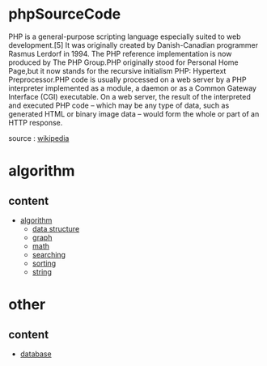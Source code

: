 # phpSourceCode
PHP is a general-purpose scripting language especially suited to web development.[5] It was originally created by Danish-Canadian programmer Rasmus Lerdorf in 1994. The PHP reference implementation is now produced by The PHP Group.PHP originally stood for Personal Home Page,but it now stands for the recursive initialism PHP: Hypertext Preprocessor.PHP code is usually processed on a web server by a PHP interpreter implemented as a module, a daemon or as a Common Gateway Interface (CGI) executable. On a web server, the result of the interpreted and executed PHP code – which may be any type of data, such as generated HTML or binary image data – would form the whole or part of an HTTP response.

source : [wikipedia](https://en.wikipedia.org/wiki/PHP)

# algorithm
## content
- [algorithm](https://github.com/kloter2surga/phpSourceCode/tree/main/algo)
  - [data structure](https://github.com/kloter2surga/phpSourceCode/tree/main/algo/dataStruecture)
  - [graph](https://github.com/kloter2surga/phpSourceCode/tree/main/algo/graph)
  - [math](https://github.com/kloter2surga/phpSourceCode/tree/main/math)
  - [searching](https://github.com/kloter2surga/phpSourceCode/tree/main/searching)
  - [sorting](https://github.com/kloter2surga/phpSourceCode/tree/main/sorting)
  - [string](https://github.com/kloter2surga/phpSourceCode/tree/main/string)

# other
## content
- [database](https://github.com/kloter2surga/phpSourceCode/tree/main/database)
